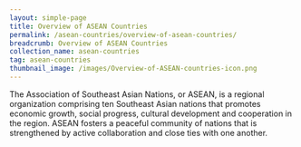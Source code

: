 ```yaml
---
layout: simple-page
title: Overview of ASEAN Countries
permalink: /asean-countries/overview-of-asean-countries/
breadcrumb: Overview of ASEAN Countries
collection_name: asean-countries
tag: asean-countries
thumbnail_image: /images/Overview-of-ASEAN-countries-icon.png
---
```


The Association of Southeast Asian Nations, or ASEAN, is a regional organization comprising ten Southeast Asian nations that promotes economic growth, social progress, cultural development and cooperation in the region. ASEAN fosters a peaceful community of nations that is strengthened by active collaboration and close ties with one another.